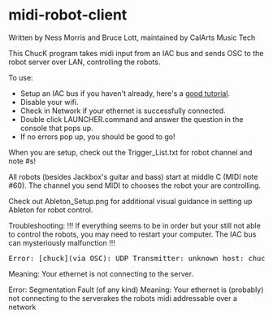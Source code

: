 midi-robot-client
============
Written by Ness Morris and Bruce Lott, maintained by CalArts Music Tech

This ChucK program takes midi input from an IAC bus and sends OSC to the robot server over LAN, controlling the robots.

To use:
- Setup an IAC bus if you haven't already, here's a [good tutorial](http://bit.ly/M3fRKY).
- Disable your wifi.
- Check in Network if your ethernet is successfully connected.
- Double click LAUNCHER.command and answer the question in the console that pops up.
- If no errors pop up, you should be good to go!  

When you are setup, check out the Trigger_List.txt for robot channel and note #s!

All robots (besides Jackbox's guitar and bass) start at middle C (MIDI note #60).
The channel you send MIDI to chooses the robot your are controlling. 

Check out Ableton_Setup.png for additional visual guidance in setting up Ableton for robot control.

Troubleshooting:
!!! If everything seems to be in order but your still not able to control the robots, you may need to restart your computer. The IAC bus can mysteriously malfunction !!!

<pre>Error: [chuck](via OSC): UDP_Transmitter: unknown host: chuckServer.local</pre>
Meaning: Your ethernet is not connecting to the server. 

Error: Segmentation Fault (of any kind)
Meaning: Your ethernet is (probably) not connecting to the serverakes the robots midi addressable over a network
